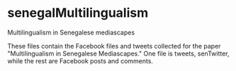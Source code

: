 # senegalMultilingualism
Multilingualism in Senegalese mediascapes

These files contain the Facebook files and tweets collected for the paper "Multilingualism in Senegalese Mediascapes." One file is tweets, senTwitter, while the rest are Facebook posts and comments.
